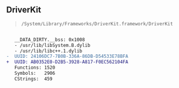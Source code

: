 ## DriverKit

> `/System/Library/Frameworks/DriverKit.framework/DriverKit`

```diff

   __DATA_DIRTY.__bss: 0x1008
   - /usr/lib/libSystem.B.dylib
   - /usr/lib/libc++.1.dylib
-  UUID: 24106DC7-7B0B-336A-86DB-D54533E78BFA
+  UUID: AB0352E0-D2B5-3928-A817-F0EC562104FA
   Functions: 1520
   Symbols:   2906
   CStrings:  459

```

